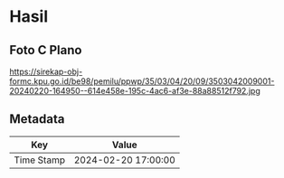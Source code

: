 # Hasil

## Foto C Plano

https://sirekap-obj-formc.kpu.go.id/be98/pemilu/ppwp/35/03/04/20/09/3503042009001-20240220-164950--614e458e-195c-4ac6-af3e-88a88512f792.jpg


## Metadata

| Key        | Value               |
| ---------- | ------------------- |
| Time Stamp | 2024-02-20 17:00:00 |




